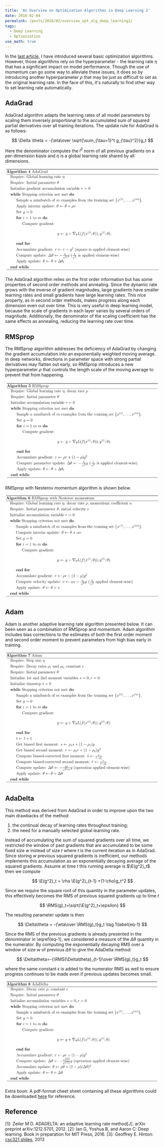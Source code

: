 ```yaml
---
title: 'An Overview on Optimization Algorithms in Deep Learning 2'
date: 2016-02-04
permalink: /posts/2016/02/overview_opt_alg_deep_learning2/
tags:
  - Deep Learning
  - Optimization
use_math: true
---
```


<div style="display:none">
$$\DeclareMathOperator{\E}{E}$$
$$\DeclareMathOperator{\RMS}{RMS}$$
</div>

In the [last article](/posts/2016/02/overview_opt_alg_deep_learning1/),
I have introduced several basic optimization algorithms. However, those algorithms rely on the hyperparameter - the learning rate $\eta$ that has a significant impact on model performance. Though the use of momentum can go some way to alleviate these issues, it does so by introducing another hyperparameter $\rho$ that may be just as difficult to set as the original learning rate. In the face of this, it's naturally to find other way to set learning rate automatically.

## AdaGrad

AdaGrad algorithm adapts the learning rates of all model parameters by scaling them inversely proportional to the accumulated sum of squared partial derivatives over all training iterations. The update rule for AdaGrad is as follows:

$$
\Delta \theta = -{\eta\over \sqrt{\sum_{\tau=1}^t g_{\tau}^2}}g_t
$$

Here the denominator computes the $l^2$ norm of all previous gradients on a per-dimension basis and $\eta$ is a global learning rate shared by all dimensions.

<img src="/extra/optimization/AdaGrad.jpg">

The AdaGrad algorithm relies on the first order information but has some properties of second order methods and annealing. Since the dynamic rate grows with the inverse of gradient magnitudes, large gradients have smaller learning rates and small gradients have large learning rates. This nice property, as in second order methods, makes progress along each dimension even out over time. This is very useful in deep learning model, because the scale of gradients in each layer varies by several orders of magnitude. Additionally, the denominator of the scaling coefficient has the same effects as annealing, reducing the learning rate over time.


## RMSprop

The RMSprop algorithm addresses the deficiency of AdaGrad by changing the gradient accumulation into an exponentially weighted moving average. In deep networks, directions in parameter space with strong partial derivatives may flatten out early, so RMSprop introduces a new hyperparameter $\rho$ that controls the length scale of the moving average to prevent that from happening.

<img src="/extra/optimization/RMSprop.jpg">

RMSprop with Nesterov momentum algorithm is shown below.

<img src="/extra/optimization/RMSprop-Nesterov-momentum.jpg">


## Adam

Adam is another adaptive learning rate algorithm presented below. It can been seen as a combination of RMSprop and momentum. Adam algorithm includes bias corrections to the estimates of both the first order moment and second order moment to prevent parameters from high bias early in training.

<img src="/extra/optimization/Adam.jpg">


## AdaDelta

This method was derived from AdaGrad in order to improve upon the two main drawbacks of the method:

1. the continual decay of learning rates throughout training;
2. the need for a manually selected global learning rate.


Instead of accumulating the sum of squared gradients over all time, we restricted the window of past gradients that are accumulated to be some fixed size $w$ instead of size $t$ where $t$ is the current iteration as in AdaGrad. Since storing $w$ previous squared gradients is inefficient, our methods implements this accumulation as an exponentially decaying average of the squared gradients. Assume at time $t$ this running average is $\E(g^2)_t$ then we compute 

$$
\E(g^2)_t = \rho \E(g^2)_{t-1} +(1-\rho)g_t^2
$$

Since we require the square root of this quantity in the parameter updates, this effectively becomes the RMS of previous squared gradients up to time $t$

$$
\RMS(g)_t=\sqrt{\E(g^2)_t+\epsilon}
$$

The resulting parameter update is then

$$
\Delta\theta = -{\eta\over \RMS(g)_t}g_t \tag 1\label{eq-1}
$$

Since the RMS of the previous gradients is already presented in the denominator in \eqref{eq-1}, we considered a measure of the $\Delta\theta$ quantity in the numerator. By computing the exponentially decaying RMS over a window of size $w$ of previous $\Delta\theta$ to give the AdaDelta method:

$$
\Delta\theta=-{\RMS(\Delta\theta)_{t-1}\over \RMS(g)_t}g_t
$$

where the same constant $\epsilon$ is added to the numerator RMS as well to ensure progress continues to be made even if previous updates becomes small.

<img src="/extra/optimization/AdaDelta.jpg">

Extra boon: A pdf-format cheet sheet containing all these algorithms could be downloaded [here](/extra/algorithms.pdf) for reference.

## Reference

[1]: Zeiler M D. ADADELTA: an adaptive learning rate method[J]. arXiv preprint arXiv:1212.5701, 2012.
[2]: Ian G, Yoshua B, and Aaron C: Deep learning. Book in preparation for MIT Press, 2016.
[3]: Geoffrey E. Hinton: [csc321 slides](http://www.cs.toronto.edu/~tijmen/csc321/slides/lecture_slides_lec6.pdf), 2013
